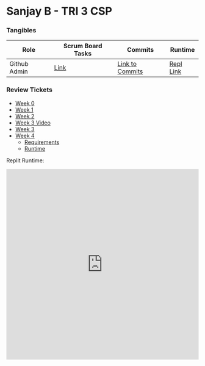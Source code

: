 # Sanjay B - TRI 3 CSP 


### Tangibles

| Role  | Scrum Board Tasks  | Commits  |  Runtime |
|---|---|---|---|
| Github Admin  | [Link](https://github.com/Reem57/n224-too/projects/1?card_filter_query=assignee%3Asanjayb06)  | [Link to Commits](https://github.com/Reem57/n224-too/commits?author=SanjayB06)  |  [Repl Link](https://replit.com/@SanjayBharadwa3/csptri3) |

### Review Tickets
- [Week 0](https://github.com/SanjayB06/csptri3/issues/1)
- [Week 1](https://github.com/SanjayB06/csptri3/issues/2)
- [Week 2](https://github.com/SanjayB06/csptri3/issues/3)
- [Week 3 Video](https://drive.google.com/file/d/1KDcqGy7bUse75QYojySpOwdMTRTnfxVb/view?usp=sharing) 
- [Week 3](https://github.com/SanjayB06/csptri3/issues/4)
- [Week 4](https://github.com/SanjayB06/csptri3/issues/5)
  - [Requirements](createTaskReq)
  - [Runtime](https://replit.com/@SanjayBharadwa3/csptri3#createtask.py) 

Replit Runtime:


<iframe frameborder="0" width="100%" height="500px" src="https://replit.com/@SanjayBharadwa3/csptri3?embed=true"></iframe>
